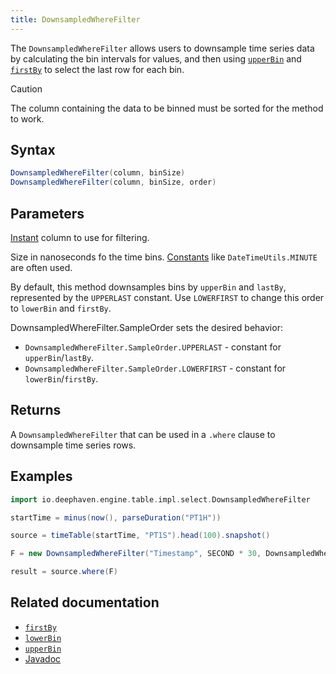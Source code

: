 ```yaml
---
title: DownsampledWhereFilter
---
```


The `DownsampledWhereFilter` allows users to downsample time series data by calculating the bin intervals for values, and then using [`upperBin`](../../time/datetime/upperBin.md) and [`firstBy`](../group-and-aggregate/firstBy.md) to select the last row for each bin.

> [!CAUTION]
> The column containing the data to be binned must be sorted for the method to work.

## Syntax

```groovy syntax
DownsampledWhereFilter(column, binSize)
DownsampledWhereFilter(column, binSize, order)
```

## Parameters

<ParamTable>
<Param name="column" type="String">

[Instant](../../../reference/query-language/types/date-time.md) column to use for filtering.

</Param>
<Param name="binSize" type="long">

Size in nanoseconds fo the time bins. [Constants](/core/javadoc/io/deephaven/time/DateTimeUtils.html#MINUTE) like `DateTimeUtils.MINUTE` are often used.

</Param>
<Param name="order" type="DownsampledWhereFilter.SampleOrder">

By default, this method downsamples bins by `upperBin` and `lastBy`, represented by the `UPPERLAST` constant. Use `LOWERFIRST` to change this order to `lowerBin` and `firstBy`.

DownsampledWhereFilter.SampleOrder sets the desired behavior:

- `DownsampledWhereFilter.SampleOrder.UPPERLAST` - constant for `upperBin`/`lastBy`.
- `DownsampledWhereFilter.SampleOrder.LOWERFIRST` - constant for `lowerBin`/`firstBy`.

</Param>
</ParamTable>

## Returns

A `DownsampledWhereFilter` that can be used in a `.where` clause to downsample time series rows.

## Examples

```groovy order=source,result
import io.deephaven.engine.table.impl.select.DownsampledWhereFilter

startTime = minus(now(), parseDuration("PT1H"))

source = timeTable(startTime, "PT1S").head(100).snapshot()

F = new DownsampledWhereFilter("Timestamp", SECOND * 30, DownsampledWhereFilter.SampleOrder.LOWERFIRST)

result = source.where(F)
```

## Related documentation

- [`firstBy`](../group-and-aggregate/firstBy.md)
- [`lowerBin`](../../time/datetime/lowerBin.md)
- [`upperBin`](../../time/datetime/upperBin.md)
- [Javadoc](/core/javadoc/io/deephaven/engine/table/impl/select/DownsampledWhereFilter.html)
